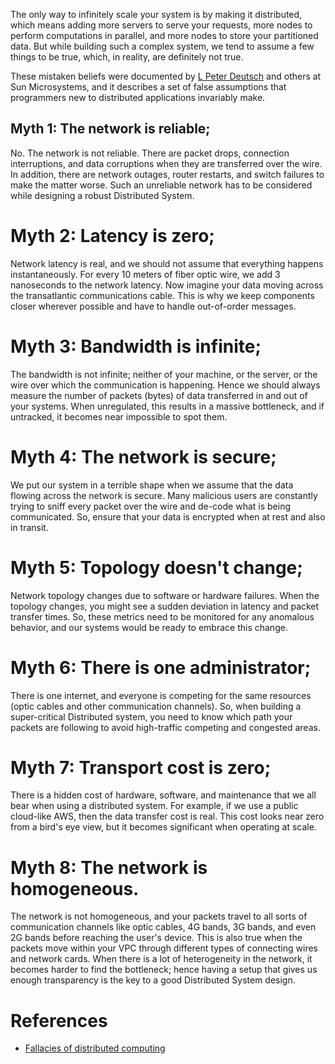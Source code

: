 The only way to infinitely scale your system is by making it distributed, which means adding more servers to serve your requests, more nodes to perform computations in parallel, and more nodes to store your partitioned data. But while building such a complex system, we tend to assume a few things to be true, which, in reality, are definitely not true.

These mistaken beliefs were documented by [L Peter Deutsch](https://en.wikipedia.org/wiki/L._Peter_Deutsch) and others at Sun Microsystems, and it describes a set of false assumptions that programmers new to distributed applications invariably make.

## Myth 1: The network is reliable;

No. The network is not reliable. There are packet drops, connection interruptions, and data corruptions when they are transferred over the wire. In addition, there are network outages, router restarts, and switch failures to make the matter worse. Such an unreliable network has to be considered while designing a robust Distributed System.

# Myth 2: Latency is zero;

Network latency is real, and we should not assume that everything happens instantaneously. For every 10 meters of fiber optic wire, we add 3 nanoseconds to the network latency. Now imagine your data moving across the transatlantic communications cable. This is why we keep components closer wherever possible and have to handle out-of-order messages.

# Myth 3: Bandwidth is infinite;

The bandwidth is not infinite; neither of your machine, or the server, or the wire over which the communication is happening. Hence we should always measure the number of packets (bytes) of data transferred in and out of your systems. When unregulated, this results in a massive bottleneck, and if untracked, it becomes near impossible to spot them.

# Myth 4: The network is secure;

We put our system in a terrible shape when we assume that the data flowing across the network is secure. Many malicious users are constantly trying to sniff every packet over the wire and de-code what is being communicated. So, ensure that your data is encrypted when at rest and also in transit.

# Myth 5: Topology doesn't change;

Network topology changes due to software or hardware failures. When the topology changes, you might see a sudden deviation in latency and packet transfer times. So, these metrics need to be monitored for any anomalous behavior, and our systems would be ready to embrace this change.

# Myth 6: There is one administrator;

There is one internet, and everyone is competing for the same resources (optic cables and other communication channels). So, when building a super-critical Distributed system, you need to know which path your packets are following to avoid high-traffic competing and congested areas.

# Myth 7: Transport cost is zero;

There is a hidden cost of hardware, software, and maintenance that we all bear when using a distributed system. For example, if we use a public cloud-like AWS, then the data transfer cost is real. This cost looks near zero from a bird's eye view, but it becomes significant when operating at scale.

# Myth 8: The network is homogeneous.

The network is not homogeneous, and your packets travel to all sorts of communication channels like optic cables, 4G bands, 3G bands, and even 2G bands before reaching the user's device. This is also true when the packets move within your VPC through different types of connecting wires and network cards. When there is a lot of heterogeneity in the network, it becomes harder to find the bottleneck; hence having a setup that gives us enough transparency is the key to a good Distributed System design.

# References

- [Fallacies of distributed computing](https://en.wikipedia.org/wiki/Fallacies_of_distributed_computing)
